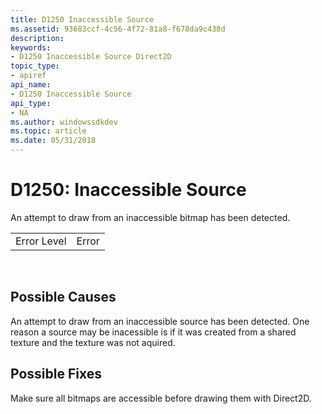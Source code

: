 ```yaml
---
title: D1250 Inaccessible Source
ms.assetid: 93683ccf-4c56-4f72-81a8-f678da9c438d
description: 
keywords:
- D1250 Inaccessible Source Direct2D
topic_type:
- apiref
api_name:
- D1250 Inaccessible Source
api_type:
- NA
ms.author: windowssdkdev
ms.topic: article
ms.date: 05/31/2018
---
```


# D1250: Inaccessible Source

An attempt to draw from an inaccessible bitmap has been detected.



|             |       |
|-------------|-------|
| Error Level | Error |



 

## Possible Causes

An attempt to draw from an inaccessible source has been detected. One reason a source may be inacessible is if it was created from a shared texture and the texture was not aquired.

## Possible Fixes

Make sure all bitmaps are accessible before drawing them with Direct2D.

 

 




